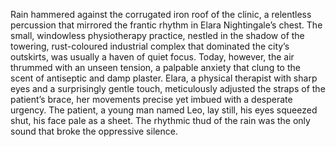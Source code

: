 Rain hammered against the corrugated iron roof of the clinic, a relentless percussion that mirrored the frantic rhythm in Elara Nightingale’s chest.  The small, windowless physiotherapy practice, nestled in the shadow of the towering, rust-coloured industrial complex that dominated the city’s outskirts, was usually a haven of quiet focus.  Today, however, the air thrummed with an unseen tension, a palpable anxiety that clung to the scent of antiseptic and damp plaster.  Elara, a physical therapist with sharp eyes and a surprisingly gentle touch, meticulously adjusted the straps of the patient’s brace, her movements precise yet imbued with a desperate urgency.  The patient, a young man named Leo, lay still, his eyes squeezed shut, his face pale as a sheet.  The rhythmic thud of the rain was the only sound that broke the oppressive silence.
